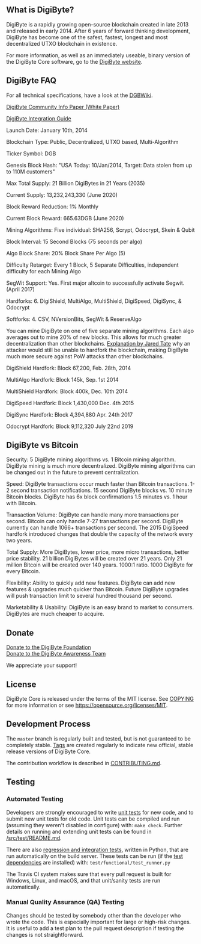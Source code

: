 What is DigiByte?
----------------

DigiByte is a rapidly growing open-source blockchain created in late 2013 and released in early 2014. After 6 years of forward thinking development, DigiByte has become one of the safest, fastest, longest and most decentralized UTXO blockchain in existence.

For more information, as well as an immediately useable, binary version of the DigiByte Core software, go to the [DigiByte website](https://digibyte.io).

DigiByte FAQ
-------------

For all technical specifications, have a look at the [DGBWiki](https://www.dgbwiki.com/index.php?title=DigiByte#DigiByte_Technical_Specifications).

[DigiByte Community Info Paper (White Paper)](https://digibyte.io/docs/infopaper.pdf)

[DigiByte Integration Guide](https://digibyte.io/docs/integrationguide.pdf)

Launch Date: January 10th, 2014

Blockchain Type: Public, Decentralized, UTXO based, Multi-Algorithm

Ticker Symbol: DGB

Genesis Block Hash: "USA Today: 10/Jan/2014, Target: Data stolen from up to 110M customers"

Max Total Supply: 21 Billion DigiBytes in 21 Years (2035)

Current Supply: 13,232,243,330 (June 2020)

Block Reward Reduction: 1% Monthly

Current Block Reward: 665.63DGB (June 2020)

Mining Algorithms: Five individual: SHA256, Scrypt, Odocrypt, Skein & Qubit

Block Interval: 15 Second Blocks (75 seconds per algo)

Algo Block Share: 20% Block Share Per Algo (5)

Difficulty Retarget: Every 1 Block, 5 Separate Difficulties, independent difficulty for each Mining Algo

SegWit Support: Yes. First major altcoin to successfully activate Segwit. (April 2017)

Hardforks: 6. DigiShield, MultiAlgo, MultiShield, DigiSpeed, DigiSync, & Odocrypt

Softforks: 4. CSV, NVersionBits, SegWit & ReserveAlgo

You can mine DigiByte on one of five separate mining algorithms. Each algo averages out to mine 20% of new blocks. This allows for much greater decentralization than other blockchains. [Explanation by Jared Tate](https://twitter.com/jaredctate/status/1254788307071852544) why an attacker would still be unable to hardfork the blockchain, making DigiByte much more secure against PoW attacks than other blockchains.

DigiShield Hardfork: Block 67,200, Feb. 28th, 2014

MultiAlgo Hardfork: Block 145k, Sep. 1st 2014

MultiShield Hardfork: Block 400k, Dec. 10th 2014

DigiSpeed Hardfork: Block 1,430,000 Dec. 4th 2015

DigiSync Hardfork: Block 4,394,880 Apr. 24th 2017

Odocrypt Hardfork: Block 9,112,320 July 22nd 2019

DigiByte vs Bitcoin
-------------------

Security: 5 DigiByte mining algorithms vs. 1 Bitcoin mining algorithm.
DigiByte mining is much more decentralized.
DigiByte mining algorithms can be changed out in the future to prevent centralization.

Speed: DigiByte transactions occur much faster than Bitcoin transactions.
1-2 second transaction notifications.
15 second DigiByte blocks vs. 10 minute Bitcoin blocks.
DigiByte has 6x block confirmations 1.5 minutes vs. 1 hour with Bitcoin.

Transaction Volume: DigiByte can handle many more transactions per second.
Bitcoin can only handle 7-27 transactions per second.
DigiByte currently can handle 1066+ transactions per second.
The 2015 DigiSpeed hardfork introduced changes that double the capacity of the network every two years.

Total Supply: More DigiBytes, lower price, more micro transactions, better price stability.
21 billion DigiBytes will be created over 21 years.
Only 21 million Bitcoin will be created over 140 years.
1000:1 ratio. 1000 DigiByte for every Bitcoin.

Flexibility: Ability to quickly add new features.
DigiByte can add new features & upgrades much quicker than Bitcoin.
Future DigiByte upgrades will push transaction limit to several hundred thousand per second.

Marketability & Usability: DigiByte is an easy brand to market to consumers.
DigiBytes are much cheaper to acquire.

## Donate

[Donate to the DigiByte Foundation](https://digibytefoundation.io/donate/)
<br>
[Donate to the DigiByte Awareness Team](https://dgbat.org/#donate)


We appreciate your support!

License
-------

DigiByte Core is released under the terms of the MIT license. See [COPYING](COPYING) for more
information or see https://opensource.org/licenses/MIT.

Development Process
-------------------

The `master` branch is regularly built and tested, but is not guaranteed to be
completely stable. [Tags](https://github.com/digibyte/digibyte/tags) are created
regularly to indicate new official, stable release versions of DigiByte Core.

The contribution workflow is described in [CONTRIBUTING.md](CONTRIBUTING.md).

Testing
-------

### Automated Testing

Developers are strongly encouraged to write [unit tests](src/test/README.md) for new code, and to
submit new unit tests for old code. Unit tests can be compiled and run
(assuming they weren't disabled in configure) with: `make check`. Further details on running
and extending unit tests can be found in [/src/test/README.md](/src/test/README.md).

There are also [regression and integration tests](/test), written
in Python, that are run automatically on the build server.
These tests can be run (if the [test dependencies](/test) are installed) with: `test/functional/test_runner.py`

The Travis CI system makes sure that every pull request is built for Windows, Linux, and macOS, and that unit/sanity tests are run automatically.

### Manual Quality Assurance (QA) Testing

Changes should be tested by somebody other than the developer who wrote the
code. This is especially important for large or high-risk changes. It is useful
to add a test plan to the pull request description if testing the changes is
not straightforward.


